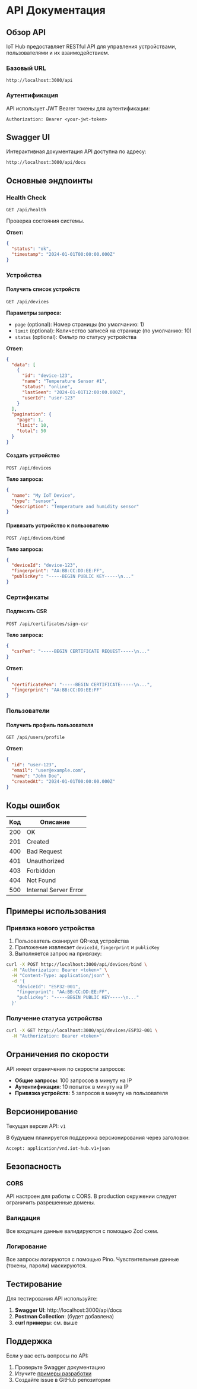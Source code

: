 # API Документация

## Обзор API

IoT Hub предоставляет RESTful API для управления устройствами, пользователями и их взаимодействием.

### Базовый URL

```
http://localhost:3000/api
```

### Аутентификация

API использует JWT Bearer токены для аутентификации:

```http
Authorization: Bearer <your-jwt-token>
```

## Swagger UI

Интерактивная документация API доступна по адресу:

```
http://localhost:3000/api/docs
```

## Основные эндпоинты

### Health Check

```http
GET /api/health
```

Проверка состояния системы.

**Ответ:**

```json
{
  "status": "ok",
  "timestamp": "2024-01-01T00:00:00.000Z"
}
```

### Устройства

#### Получить список устройств

```http
GET /api/devices
```

**Параметры запроса:**

- `page` (optional): Номер страницы (по умолчанию: 1)
- `limit` (optional): Количество записей на странице (по умолчанию: 10)
- `status` (optional): Фильтр по статусу устройства

**Ответ:**

```json
{
  "data": [
    {
      "id": "device-123",
      "name": "Temperature Sensor #1",
      "status": "online",
      "lastSeen": "2024-01-01T12:00:00.000Z",
      "userId": "user-123"
    }
  ],
  "pagination": {
    "page": 1,
    "limit": 10,
    "total": 50
  }
}
```

#### Создать устройство

```http
POST /api/devices
```

**Тело запроса:**

```json
{
  "name": "My IoT Device",
  "type": "sensor",
  "description": "Temperature and humidity sensor"
}
```

#### Привязать устройство к пользователю

```http
POST /api/devices/bind
```

**Тело запроса:**

```json
{
  "deviceId": "device-123",
  "fingerprint": "AA:BB:CC:DD:EE:FF",
  "publicKey": "-----BEGIN PUBLIC KEY-----\n..."
}
```

### Сертификаты

#### Подписать CSR

```http
POST /api/certificates/sign-csr
```

**Тело запроса:**

```json
{
  "csrPem": "-----BEGIN CERTIFICATE REQUEST-----\n..."
}
```

**Ответ:**

```json
{
  "certificatePem": "-----BEGIN CERTIFICATE-----\n...",
  "fingerprint": "AA:BB:CC:DD:EE:FF"
}
```

### Пользователи

#### Получить профиль пользователя

```http
GET /api/users/profile
```

**Ответ:**

```json
{
  "id": "user-123",
  "email": "user@example.com",
  "name": "John Doe",
  "createdAt": "2024-01-01T00:00:00.000Z"
}
```

## Коды ошибок

| Код | Описание              |
| --- | --------------------- |
| 200 | OK                    |
| 201 | Created               |
| 400 | Bad Request           |
| 401 | Unauthorized          |
| 403 | Forbidden             |
| 404 | Not Found             |
| 500 | Internal Server Error |

## Примеры использования

### Привязка нового устройства

1. Пользователь сканирует QR-код устройства
2. Приложение извлекает `deviceId`, `fingerprint` и `publicKey`
3. Выполняется запрос на привязку:

```bash
curl -X POST http://localhost:3000/api/devices/bind \
  -H "Authorization: Bearer <token>" \
  -H "Content-Type: application/json" \
  -d '{
    "deviceId": "ESP32-001",
    "fingerprint": "AA:BB:CC:DD:EE:FF",
    "publicKey": "-----BEGIN PUBLIC KEY-----\n..."
  }'
```

### Получение статуса устройства

```bash
curl -X GET http://localhost:3000/api/devices/ESP32-001 \
  -H "Authorization: Bearer <token>"
```

## Ограничения по скорости

API имеет ограничения по скорости запросов:

- **Общие запросы**: 100 запросов в минуту на IP
- **Аутентификация**: 10 попыток в минуту на IP
- **Привязка устройств**: 5 запросов в минуту на пользователя

## Версионирование

Текущая версия API: `v1`

В будущем планируется поддержка версионирования через заголовки:

```http
Accept: application/vnd.iot-hub.v1+json
```

## Безопасность

### CORS

API настроен для работы с CORS. В production окружении следует ограничить разрешенные домены.

### Валидация

Все входящие данные валидируются с помощью Zod схем.

### Логирование

Все запросы логируются с помощью Pino. Чувствительные данные (токены, пароли) маскируются.

## Тестирование

Для тестирования API используйте:

1. **Swagger UI**: http://localhost:3000/api/docs
2. **Postman Collection**: (будет добавлена)
3. **curl примеры**: см. выше

## Поддержка

Если у вас есть вопросы по API:

1. Проверьте Swagger документацию
2. Изучите [примеры разработки](./DEVELOPMENT_EXAMPLES.md)
3. Создайте issue в GitHub репозитории
